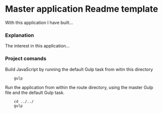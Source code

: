 # Master application Readme template

With this application I have built...

### Explanation ###

The interest in this application...

### Project comands ###

Build JavaScript by running the default Gulp task from witin this directory
```
    gulp
```

Run the application from within the route directory, using the master Gulp file and the default Gulp task.
```
    cd ../../
    gulp
```
